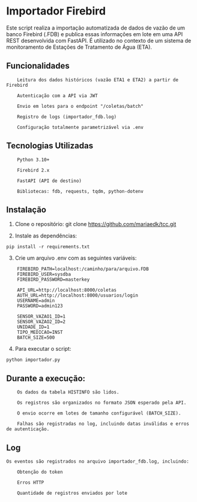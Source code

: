# Importador Firebird

Este script realiza a importação automatizada de dados de vazão de um banco Firebird (.FDB) e publica essas informações em lote em uma API REST desenvolvida com FastAPI. É utilizado no contexto de um sistema de monitoramento de Estações de Tratamento de Água (ETA).
## Funcionalidades
```
    Leitura dos dados históricos (vazão ETA1 e ETA2) a partir de Firebird

    Autenticação com a API via JWT

    Envio em lotes para o endpoint "/coletas/batch"

    Registro de logs (importador_fdb.log)

    Configuração totalmente parametrizável via .env
```
## Tecnologias Utilizadas
```
    Python 3.10+

    Firebird 2.x

    FastAPI (API de destino)

    Bibliotecas: fdb, requests, tqdm, python-dotenv
```
## Instalação

1. Clone o repositório: git clone https://github.com/mariaedk/tcc.git

2. Instale as dependências:

```pip install -r requirements.txt```

3. Crie um arquivo .env com as seguintes variáveis:
```
    FIREBIRD_PATH=localhost:/caminho/para/arquivo.FDB
    FIREBIRD_USER=sysdba
    FIREBIRD_PASSWORD=masterkey

    API_URL=http://localhost:8000/coletas
    AUTH_URL=http://localhost:8000/usuarios/login
    USERNAME=admin
    PASSWORD=admin123

    SENSOR_VAZAO1_ID=1
    SENSOR_VAZAO2_ID=2
    UNIDADE_ID=1
    TIPO_MEDICAO=INST
    BATCH_SIZE=500
```

4. Para executar o script:

```python importador.py```

## Durante a execução:
```
    Os dados da tabela HISTINFO são lidos.

    Os registros são organizados no formato JSON esperado pela API.

    O envio ocorre em lotes de tamanho configurável (BATCH_SIZE).

    Falhas são registradas no log, incluindo datas inválidas e erros de autenticação.
```
## Log
```
Os eventos são registrados no arquivo importador_fdb.log, incluindo:

    Obtenção do token

    Erros HTTP

    Quantidade de registros enviados por lote
```